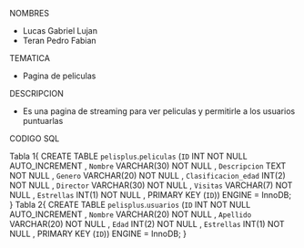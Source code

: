 NOMBRES
- Lucas Gabriel Lujan
- Teran Pedro Fabian

TEMATICA
- Pagina de peliculas

DESCRIPCION
- Es una pagina de streaming para ver peliculas y permitirle a los usuarios puntuarlas

CODIGO SQL

Tabla 1{
CREATE TABLE `pelisplus`.`peliculas` (`ID` INT NOT NULL AUTO_INCREMENT , `Nombre` VARCHAR(30) NOT NULL , `Descripcion` TEXT NOT NULL , `Genero` VARCHAR(20) NOT NULL , `Clasificacion_edad` INT(2) NOT NULL , `Director` VARCHAR(30) NOT NULL , `Visitas` VARCHAR(7) NOT NULL , `Estrellas` INT(1) NOT NULL , PRIMARY KEY (`ID`)) ENGINE = InnoDB;
}
Tabla 2{
    CREATE TABLE `pelisplus`.`usuarios` (`ID` INT NOT NULL AUTO_INCREMENT , `Nombre` VARCHAR(20) NOT NULL , `Apellido` VARCHAR(20) NOT NULL , `Edad` INT(2) NOT NULL , `Estrellas` INT(1) NOT NULL , PRIMARY KEY (`ID`)) ENGINE = InnoDB;
}

